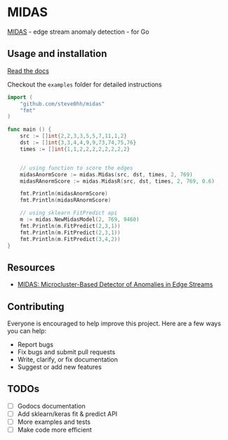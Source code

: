 # MIDAS

[MIDAS](https://github.com/bhatiasiddharth/MIDAS) - edge stream anomaly detection - for Go


## Usage and installation

[Read the docs](https://godoc.org/github.com/steve0hh/midas)

Checkout the `examples` folder for detailed instructions

```go
import (
	"github.com/steve0hh/midas"
	"fmt"
)

func main () {
	src := []int{2,2,3,3,5,5,7,11,1,2}
	dst := []int{3,3,4,4,9,9,73,74,75,76}
	times := []int{1,1,2,2,2,2,2,2,2,2}


	// using function to score the edges
	midasAnormScore := midas.Midas(src, dst, times, 2, 769)
	midasRAnormScore := midas.MidasR(src, dst, times, 2, 769, 0.6)

	fmt.Println(midasAnormScore)
	fmt.Println(midasRAnormScore)

	// using sklearn FitPredict api
	m := midas.NewMidasModel(2, 769, 9460)
	fmt.Println(m.FitPredict(2,3,1))
	fmt.Println(m.FitPredict(2,3,1))
	fmt.Println(m.FitPredict(3,4,2))
}
```

## Resources

- [MIDAS: Microcluster-Based Detector of Anomalies in Edge Streams](https://www.comp.nus.edu.sg/~sbhatia/assets/pdf/midas.pdf)

## Contributing

Everyone is encouraged to help improve this project. Here are a few ways you can help:

- Report bugs
- Fix bugs and submit pull requests
- Write, clarify, or fix documentation
- Suggest or add new features

## TODOs

- [ ] Godocs documentation
- [ ] Add sklearn/keras fit & predict API
- [ ] More examples and tests
- [ ] Make code more efficient
